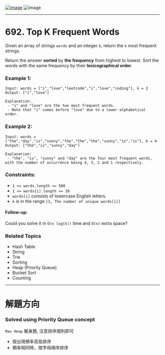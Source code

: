 [![image](https://img.shields.io/badge/Leetcode-Link-blue?logo=leetcode)](https://leetcode.com/problems/top-k-frequent-words/)
![image](https://img.shields.io/badge/Difficulty-Medium-yellow)

---

# 692. Top K Frequent Words

Given an array of strings `words` and an integer `k`, return the `k` most frequent strings.

Return the answer **sorted** by **the frequency** from highest to lowest. Sort the words with the same frequency by their **lexicographical order**.

### Example 1:

```
Input: words = ["i","love","leetcode","i","love","coding"], k = 2
Output: ["i","love"]

Explanation:
 - "i" and "love" are the two most frequent words.
 - Note that "i" comes before "love" due to a lower alphabetical order.
```

### Example 2:

```
Input: words = ["the","day","is","sunny","the","the","the","sunny","is","is"], k = 4
Output: ["the","is","sunny","day"]

Explanation:
 - "the", "is", "sunny" and "day" are the four most frequent words, with the number of occurrence being 4, 3, 2 and 1 respectively.
```

### Constraints:

- `1 <= words.length <= 500`
- `1 <= words[i].length <= 10`
- `words[i]` consists of lowercase English letters.
- `k` is in the range `[1, The number of unique words[i]]`

#### Follow-up: 

Could you solve it in `O(n log(k))` time and `O(n)` extra space?

### Related Topics

- Hash Table
- String
- Trie
- Sorting
- Heap (Priority Queue)
- Bucket Sort
- Counting
  
---

# 解題方向

### Solved using Priority Queue concept

`Max Heap` 暖身題, 注意排序規則即可

- 按出現頻率高低排序
- 頻率相同時，按字母順序排序
